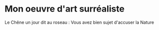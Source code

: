 # Mon oeuvre d'art surréaliste 

Le Chêne un jour dit au roseau :
Vous avez bien sujet d'accuser la Nature

